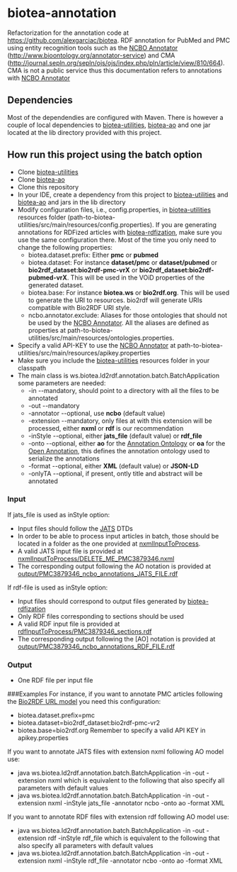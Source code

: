# biotea-annotation
Refactorization for the annotation code at https://github.com/alexgarciac/biotea.
RDF annotation for PubMed and PMC using entity recognition tools such as the [NCBO Annotator](http://www.bioontology.org/annotator-service) (http://www.bioontology.org/annotator-service) and CMA (http://journal.sepln.org/sepln/ojs/ojs/index.php/pln/article/view/810/664). CMA is not a public service thus this documentation refers to annotations with [NCBO Annotator](http://www.bioontology.org/annotator-service)

## Dependencies
Most of the dependendies are configured with Maven. There is however a couple of local dependencies to [biotea-utilities](https://github.com/biotea/biotea-utilities), [biotea-ao](https://github.com/biotea/biotea-ao) and one jar located at the lib directory provided with this project.

## How run this project using the batch option
* Clone [biotea-utilities](https://github.com/biotea/biotea-utilities)
* Clone [biotea-ao](https://github.com/biotea/biotea-ao)
* Clone this repository
* In your IDE, create a dependency from this project to [biotea-utilities](https://github.com/biotea/biotea-utilities) and [biotea-ao](https://github.com/biotea/biotea-ao) and jars in the lib directory
* Modify configuration files, i.e., config.properties, in [biotea-utilities](https://github.com/biotea/biotea-utilities) resources folder (path-to-biotea-utilities/src/main/resources/config.properties). If you are generating annotations for RDFized articles with [biotea-rdfization](https://github.com/biotea/biotea-rdfization), make sure you use the same configuration there. Most of the time you only need to change the following properties:
  * biotea.dataset.prefix: Either __pmc__ or __pubmed__
  * biotea.dataset: For instance __dataset/pmc__ or __dataset/pubmed__ or __bio2rdf_dataset:bio2rdf-pmc-vrX__ or __bio2rdf_dataset:bio2rdf-pubmed-vrX__. This will be used in the VOiD properties of the generated dataset.
  * biotea.base: For instance __biotea.ws__ or __bio2rdf.org__. This will be used to generate the URI to resources. bio2rdf will generate URIs compatible with Bio2RDF URI style.
  * ncbo.annotator.exclude: Aliases for those ontologies that should not be used by the [NCBO Annotator](http://www.bioontology.org/annotator-service). All the aliases are defined as properties at path-to-biotea-utilities/src/main/resources/ontologies.properties.
* Specify a valid API-KEY to use the [NCBO Annotator](http://www.bioontology.org/annotator-service) at path-to-biotea-utilities/src/main/resources/apikey.properties
* Make sure you include the [biotea-utilities](https://github.com/biotea/biotea-utilities) resources folder in your classpath
* The main class is ws.biotea.ld2rdf.annotation.batch.BatchApplication some parameters are needed:
  * -in <input-dir> --mandatory, should point to a directory with all the files to be annotated
  * -out <output-dir> --mandatory
  * -annotator --optional, use __ncbo__ (default value)
  * -extension --mandatory, only files at <input-dir> with this extension will be processed, either __nxml__ or __rdf__ is our recommendation
  * -inStyle --optional, either __jats_file__ (default value) or __rdf_file__
  * -onto --optional, either __ao__ for the [Annotation Ontology](http://www.openannotation.org/spec/core/) or __oa__ for the [Open Annotation](http://www.openannotation.org/spec/core/), this defines the annotation ontology used to serialize the annotations
  * -format --optional, either __XML__ (default value) or __JSON-LD__
  * -onlyTA --optional, if present, ontly title and abstract will be annotated
 
### Input
If jats_file is used as inStyle option:
* Input files should follow the [JATS](https://jats.nlm.nih.gov/) DTDs
* In order to be able to process input articles in batch, those should be located in a folder as the one provided at [nxmlInputToProcess](https://github.com/biotea/biotea-rdfization/tree/master/src/main/resources/nxmlInputToProcess).
* A valid JATS input file is provided at [nxmlInputToProcess/DELETE_ME_PMC3879346.nxml](https://github.com/biotea/biotea-annotation/blob/master/src/main/resources/nxmlInputToProcess/DELETE_ME_PMC3879346.nxml) 
* The corresponding output following the AO notation is provided at [output/PMC3879346_ncbo_annotations_JATS_FILE.rdf](https://github.com/biotea/biotea-annotation/blob/master/src/main/resources/output/PMC3879346_ncbo_annotations_JATS_FILE.rdf)

If rdf-file is used as inStyle option: 
* Input files should correspond to output files generated by [biotea-rdfization](https://github.com/biotea/biotea-rdfization)
* Only RDF files corresponding to sections should be used
* A valid RDF input file is provided at [rdfInputToProcess/PMC3879346_sections.rdf](https://github.com/biotea/biotea-annotation/blob/master/src/main/resources/rdfInputToProcess/PMC3879346_sections.rdf)
* The corresponding output following the [AO] notation is provided at [output/PMC3879346_ncbo_annotations_RDF_FILE.rdf](https://github.com/biotea/biotea-annotation/blob/master/src/main/resources/output/PMC3879346_ncbo_annotations_RDF_FILE.rdf)

### Output
* One RDF file per input file

###Examples
For instance, if you want to annotate PMC articles following the [Bio2RDF URL model](https://github.com/bio2rdf/bio2rdf-scripts/wiki/RDFization-Guide) you need this configuration:
* biotea.dataset.prefix=pmc
* biotea.dataset=bio2rdf_dataset:bio2rdf-pmc-vr2
* biotea.base=bio2rdf.org
Remember to specify a valid API KEY in apikey.properties

If you want to annotate JATS files with extension nxml following AO model use:
* java ws.biotea.ld2rdf.annotation.batch.BatchApplication -in <input-dir> -out <output-dir> -extension nxml
which is equivalent to the following that also specify all parameters with default values
* java ws.biotea.ld2rdf.annotation.batch.BatchApplication -in <input-dir> -out <output-dir> -extension nxml -inStyle jats_file -annotator ncbo -onto ao -format XML
 
If you want to annotate RDF files with extension rdf following AO model use:
* java ws.biotea.ld2rdf.annotation.batch.BatchApplication -in <input-dir> -out <output-dir> -extension rdf -inStyle rdf_file
which is equivalent to the following that also specify all parameters with default values
* java ws.biotea.ld2rdf.annotation.batch.BatchApplication -in <input-dir> -out <output-dir> -extension nxml -inStyle rdf_file -annotator ncbo -onto ao -format XML

